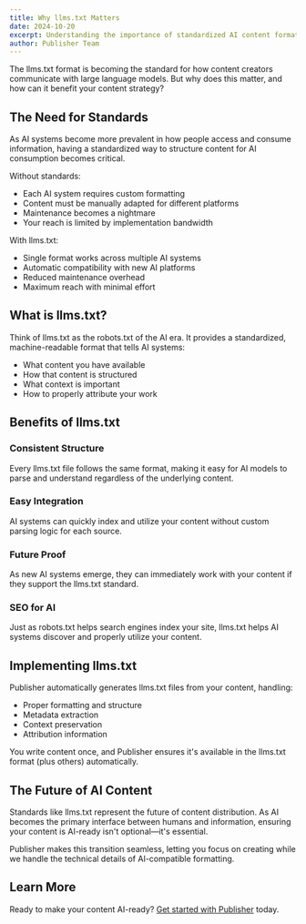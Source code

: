 ```yaml
---
title: Why llms.txt Matters
date: 2024-10-20
excerpt: Understanding the importance of standardized AI content formats.
author: Publisher Team
---
```


The llms.txt format is becoming the standard for how content creators communicate with large language models. But why does this matter, and how can it benefit your content strategy?

## The Need for Standards

As AI systems become more prevalent in how people access and consume information, having a standardized way to structure content for AI consumption becomes critical.

Without standards:
- Each AI system requires custom formatting
- Content must be manually adapted for different platforms
- Maintenance becomes a nightmare
- Your reach is limited by implementation bandwidth

With llms.txt:
- Single format works across multiple AI systems
- Automatic compatibility with new AI platforms
- Reduced maintenance overhead
- Maximum reach with minimal effort

## What is llms.txt?

Think of llms.txt as the robots.txt of the AI era. It provides a standardized, machine-readable format that tells AI systems:

- What content you have available
- How that content is structured
- What context is important
- How to properly attribute your work

## Benefits of llms.txt

### Consistent Structure
Every llms.txt file follows the same format, making it easy for AI models to parse and understand regardless of the underlying content.

### Easy Integration
AI systems can quickly index and utilize your content without custom parsing logic for each source.

### Future Proof
As new AI systems emerge, they can immediately work with your content if they support the llms.txt standard.

### SEO for AI
Just as robots.txt helps search engines index your site, llms.txt helps AI systems discover and properly utilize your content.

## Implementing llms.txt

Publisher automatically generates llms.txt files from your content, handling:

- Proper formatting and structure
- Metadata extraction
- Context preservation
- Attribution information

You write content once, and Publisher ensures it's available in the llms.txt format (plus others) automatically.

## The Future of AI Content

Standards like llms.txt represent the future of content distribution. As AI becomes the primary interface between humans and information, ensuring your content is AI-ready isn't optional—it's essential.

Publisher makes this transition seamless, letting you focus on creating while we handle the technical details of AI-compatible formatting.

## Learn More

Ready to make your content AI-ready? [Get started with Publisher](/blog/getting-started-with-ai-publishing) today.
